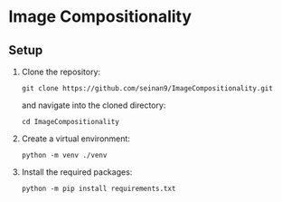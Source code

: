 # Image Compositionality

## Setup

1.  Clone the repository:

        git clone https://github.com/seinan9/ImageCompositionality.git

    and navigate into the cloned directory:

        cd ImageCompositionality

2.  Create a virtual environment:

        python -m venv ./venv

3.  Install the required packages:

        python -m pip install requirements.txt

